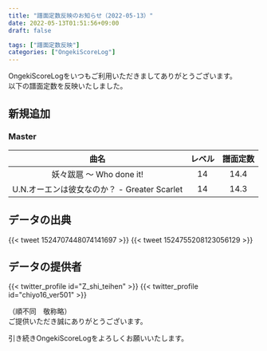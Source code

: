 ```yaml
---
title: "譜面定数反映のお知らせ（2022-05-13）"
date: 2022-05-13T01:51:56+09:00
draft: false

tags: ["譜面定数反映"]
categories: ["OngekiScoreLog"]
---
```


OngekiScoreLogをいつもご利用いただきましてありがとうございます。  
以下の譜面定数を反映いたしました。

<!--more-->

## 新規追加

### Master

| 曲名 | レベル | 譜面定数 |
|:-:|:-:|:-:|
| 妖々跋扈 ～ Who done it! | 14 | 14.4 |
| U.N.オーエンは彼女なのか？ - Greater Scarlet | 14 | 14.3 |

<!-- ### Expert

| 曲名 | レベル | 譜面定数 |
|:-:|:-:|:-:| -->

## データの出典

{{< tweet 1524707448074141697 >}}
{{< tweet 1524755208123056129 >}}

## データの提供者

{{< twitter_profile id="Z_shi_teihen" >}}
{{< twitter_profile id="chiyo16_ver501" >}}

（順不同　敬称略）  
ご提供いただき誠にありがとうございます。

引き続きOngekiScoreLogをよろしくお願いいたします。
